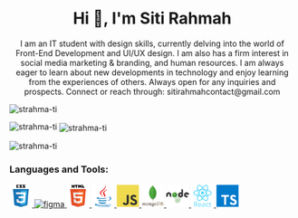 <h1 align="center">Hi 👋, I'm Siti Rahmah</h1>
<p align="center">I am an IT student with design skills, currently delving into the world of Front-End Development and UI/UX design. I am also has a firm interest in social media marketing & branding, and human resources. I am always eager to learn about new developments in technology and enjoy learning from the experiences of others. 
  Always open for any inquiries and prospects. Connect or reach through: sitirahmahcontact@gmail.com</p>

<p align="left"> <img src="https://komarev.com/ghpvc/?username=strahma-ti&label=Profile%20views&color=0e75b6&style=flat" alt="strahma-ti" /> </p>
<p><img align="left" src="https://github-readme-stats.vercel.app/api/top-langs?username=strahma-ti&show_icons=true&locale=en&layout=compact" alt="strahma-ti" /></p>
<p>&nbsp;<img align="center" src="https://github-readme-stats.vercel.app/api?username=strahma-ti&show_icons=true&locale=en" alt="strahma-ti" /></p>
<p><img align="center" src="https://github-readme-streak-stats.herokuapp.com/?user=strahma-ti&" alt="strahma-ti" /></p>


<h3 align="left">Languages and Tools:</h3>
<p align="left"> <a href="https://www.w3schools.com/css/" target="_blank" rel="noreferrer"> <img src="https://raw.githubusercontent.com/devicons/devicon/master/icons/css3/css3-original-wordmark.svg" alt="css3" width="40" height="40"/> </a> <a href="https://www.figma.com/" target="_blank" rel="noreferrer"> <img src="https://www.vectorlogo.zone/logos/figma/figma-icon.svg" alt="figma" width="40" height="40"/> </a> <a href="https://www.w3.org/html/" target="_blank" rel="noreferrer"> <img src="https://raw.githubusercontent.com/devicons/devicon/master/icons/html5/html5-original-wordmark.svg" alt="html5" width="40" height="40"/> </a> <a href="https://www.java.com" target="_blank" rel="noreferrer"> <img src="https://raw.githubusercontent.com/devicons/devicon/master/icons/java/java-original.svg" alt="java" width="40" height="40"/> </a> <a href="https://developer.mozilla.org/en-US/docs/Web/JavaScript" target="_blank" rel="noreferrer"> <img src="https://raw.githubusercontent.com/devicons/devicon/master/icons/javascript/javascript-original.svg" alt="javascript" width="40" height="40"/> </a> <a href="https://www.mongodb.com/" target="_blank" rel="noreferrer"> <img src="https://raw.githubusercontent.com/devicons/devicon/master/icons/mongodb/mongodb-original-wordmark.svg" alt="mongodb" width="40" height="40"/> </a> <a href="https://nodejs.org" target="_blank" rel="noreferrer"> <img src="https://raw.githubusercontent.com/devicons/devicon/master/icons/nodejs/nodejs-original-wordmark.svg" alt="nodejs" width="40" height="40"/> </a> <a href="https://reactjs.org/" target="_blank" rel="noreferrer"> <img src="https://raw.githubusercontent.com/devicons/devicon/master/icons/react/react-original-wordmark.svg" alt="react" width="40" height="40"/> </a> <a href="https://www.typescriptlang.org/" target="_blank" rel="noreferrer"> <img src="https://raw.githubusercontent.com/devicons/devicon/master/icons/typescript/typescript-original.svg" alt="typescript" width="40" height="40"/> </a> </p>
